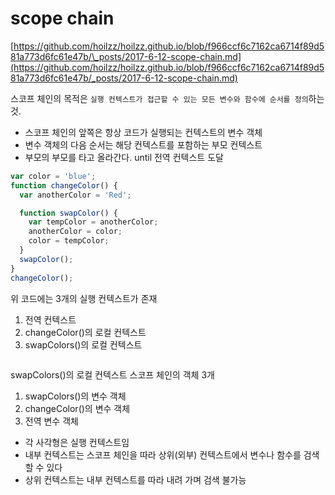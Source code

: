 # scope chain

[https://github.com/hoilzz/hoilzz.github.io/blob/f966ccf6c7162ca6714f89d581a773d6fc61e47b/\_posts/2017-6-12-scope-chain.md](https://github.com/hoilzz/hoilzz.github.io/blob/f966ccf6c7162ca6714f89d581a773d6fc61e47b/_posts/2017-6-12-scope-chain.md)

스코프 체인의 목적은 `실행 컨텍스트가 접근할 수 있는 모든 변수와 함수에 순서를 정의`하는 것.

- 스코프 체인의 앞쪽은 항상 코드가 실행되는 컨텍스트의 변수 객체
- 변수 객체의 다음 순서는 해당 컨텍스트를 포함하는 부모 컨텍스트
- 부모의 부모를 타고 올라간다. until 전역 컨텍스트 도달

```javascript
var color = 'blue';
function changeColor() {
  var anotherColor = 'Red';

  function swapColor() {
    var tempColor = anotherColor;
    anotherColor = color;
    color = tempColor;
  }
  swapColor();
}
changeColor();
```

위 코드에는 3개의 실행 컨텍스트가 존재

1. 전역 컨텍스트
2. changeColor()의 로컬 컨텍스트
3. swapColors()의 로컬 컨텍스트

<img>

swapColors()의 로컬 컨텍스트 스코프 체인의 객체 3개

1. swapColors()의 변수 객체
2. changeColor()의 변수 객체
3. 전역 변수 객체

- 각 사각형은 실행 컨텍스트임
- 내부 컨텍스트는 스코프 체인을 따라 상위(외부) 컨텍스트에서 변수나 함수를 검색할 수 있다
- 상위 컨텍스트는 내부 컨텍스트를 따라 내려 가며 검색 불가능
